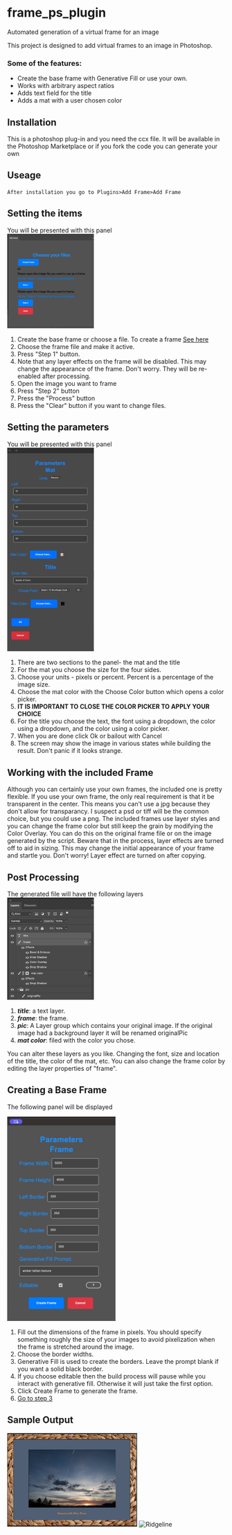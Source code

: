 # frame_ps_plugin
Automated generation of a virtual frame for an image

This project is designed to add virtual frames to an image in Photoshop.

### Some of the features:
* Create the base frame with Generative Fill or use your own.
* Works with arbitrary aspect ratios
* Adds text field for the title
* Adds a mat with a user chosen color

## Installation
  This is a photoshop plug-in and you need the ccx file.
  It will be available in the Photoshop Marketplace or if you fork the code you can generate your own

## Useage
    After installation you go to Plugins>Add Frame>Add Frame

## Setting the items
  You will be presented with this panel  
     <img alt="Choose Files" src="assets/choosefiles.png" width="200">
1. Create the base frame or choose a file. To create a frame [See here](#Creating-a-Base-Frame)  
1. Choose the frame file and make it active.
2. Press "Step 1" button.
3. Note that any layer effects on the frame will be disabled. This may change the appearance of the frame. Don't worry. They will be re-enabled after processing.
3. Open the image you want to frame
4. Press "Step 2" button
5. Press the "Process" button
6. Press the "Clear" button if you want to change files.

## Setting the parameters
  You will be presented with this panel  
    <img src="assets/parameters.png" alt="Choose Parameters" width="200">
1. There are two sections to the panel- the mat and the title
2. For the mat you choose the size for the four sides.
3. Choose your units - pixels or percent. Percent is a percentage of the image size.
4. Choose the mat color with the Choose Color button which opens a color picker.
5. **IT IS IMPORTANT TO CLOSE THE COLOR PICKER TO APPLY YOUR CHOICE**
6. For the title you choose the text, the font using a dropdown, the color using a dropdown, and the color using a color picker.
7. When you are done click Ok or bailout with Cancel
8. The screen may show the image in various states while building the result. Don't panic if it looks strange.


## Working with the included Frame
Although you can certainly use your own frames, the included one is pretty flexible. If you use your own frame, the only real requirement is that it be transparent in the center. This means you can't use a jpg because they don't allow for transparancy. I suspect a psd or tiff will be the common choice, but you could use a png. The included frames use layer styles and you can change the frame color but still keep the grain by modifying the Color Overlay. You can do this on the original frame file or on the image generated by the script. Beware that in the process, layer effects are turned off to aid in sizing. This may change the initial appearance of your frame and startle you. Don't worry! Layer effect are turned on after copying. 

## Post Processing
  The generated file will have the following layers  
    <img src="assets/layers.png" alt="Layers" width="200">
1. **_title_**: a text layer.
2. **_frame_**: the frame.
3. **_pic_**: A Layer group which contains your original image. If the original image had a background layer it will be renamed originalPic
4. **_mat color_**: filed with the color you chose.

You can alter these layers as you like. Changing the font, size and location of the title, the color of the mat, etc. You can also change the frame color by editing the layer properties of "frame".

## Creating a Base Frame
  The following panel will be displayed

  <img src="assets/createframe.png" alt="Create" width="250">

1. Fill out the dimensions of the frame in pixels. You should specify something roughly the size of your images to avoid pixelization when the frame is stretched around the image.
2. Choose the border widths.
3. Generative Fill is used to create the borders. Leave the prompt blank if you want a solid black border.
4. If you choose editable then the build process will pause while you interact with generative fill. Otherwise it will just take the first option.
5. Click Create Frame to generate the frame.
6. [Go to step 3](#setting-the-items)


## Sample Output

<img src="assets/sample1.jpg" alt="Sample" width="300">

<img src="assets/ridgeline.jpg" alt="Ridgeline" width="300">